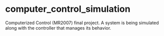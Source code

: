 # computer_control_simulation
Computerized Control (MR2007) final project. A system is being simulated along with the controller that manages its behavior.
